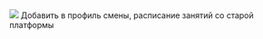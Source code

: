 <image src="https://media.giphy.com/media/PM0w9LCV7h58Q/giphy.gif">
Добавить в профиль смены, расписание занятий со старой платформы
